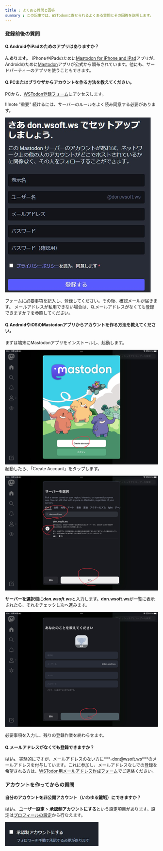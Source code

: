 ```yaml
---
title : よくある質問と回答
summary : この記事では、WSTodonに寄せられるよくある質問とその回答を説明します。
---
```


### 登録前後の質問

#### Q.AndroidやiPadのためのアプリはありますか？
A.**あります。**　iPhoneやiPadのために[Mastodon for iPhone and iPad](https://apps.apple.com/us/app/mastodon-for-iphone/id1571998974)アプリが、Androidのために[Mastodon](https://play.google.com/store/apps/details?id=org.joinmastodon.android&pli=1)アプリが公式から頒布されています。他にも、サードパーティーのアプリを使うこともできます。

#### Q.PCまたはブラウザからアカウントを作る方法を教えてください。
PCから、[WSTodon登録フォーム](https://don.wsoft.ws/auth/sign_up)にアクセスします。

!!!note "重要"
    続けるには、サーバーのルールをよく読み同意する必要があります。

![登録フォーム](media/0.jpg)

フォームに必要事項を記入し、登録してください。その後、確認メールが届きます。
メールアドレスが私用できない場合は、Q.メールアドレスがなくても登録できますか？を参照してください。

#### Q.AndroidやiOSのMastodonアプリからアカウントを作る方法を教えてください。
まずは端末にMastodonアプリをインストールし、起動します。

![](media/1.png)
起動したら、「Create Account」をタップします。

![](media/2.png)

**サーバーを選択**欄に***don.wsoft.ws***と入力します。**don.wsoft.ws**が一覧に表示されたら、それをチェックし次へ進みます。

![](media/3.png)

必要事項を入力し、残りの登録作業を終わらせます。

#### Q.メールアドレスがなくても登録できますか？
**はい。** 実験的にですが、メールアドレスのない方に***-don@wsoft.ws***のメールアドレスを付与しています。これに参加し、メールアドレスなしでの登録を希望される方は、[WSTodon用メールアドレス作成フォーム](https://forms.gle/A9roF4ceBqqZMoK57)でご連絡ください。

### アカウントを作ってからの質問
#### 自分のアカウントを非公開アカウント（いわゆる鍵垢）にできますか？
**はい。** **ユーザー設定**  > **承認制アカウントにする**という設定項目があります。設定は[プロフィールの設定](https://don.wsoft.ws/settings/profile)から行なえます。

![](media/4.jpg)